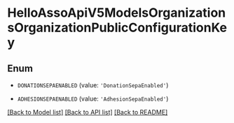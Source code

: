 # HelloAssoApiV5ModelsOrganizationsOrganizationPublicConfigurationKey


## Enum

* `DONATIONSEPAENABLED` (value: `'DonationSepaEnabled'`)

* `ADHESIONSEPAENABLED` (value: `'AdhesionSepaEnabled'`)

[[Back to Model list]](../README.md#documentation-for-models) [[Back to API list]](../README.md#documentation-for-api-endpoints) [[Back to README]](../README.md)


